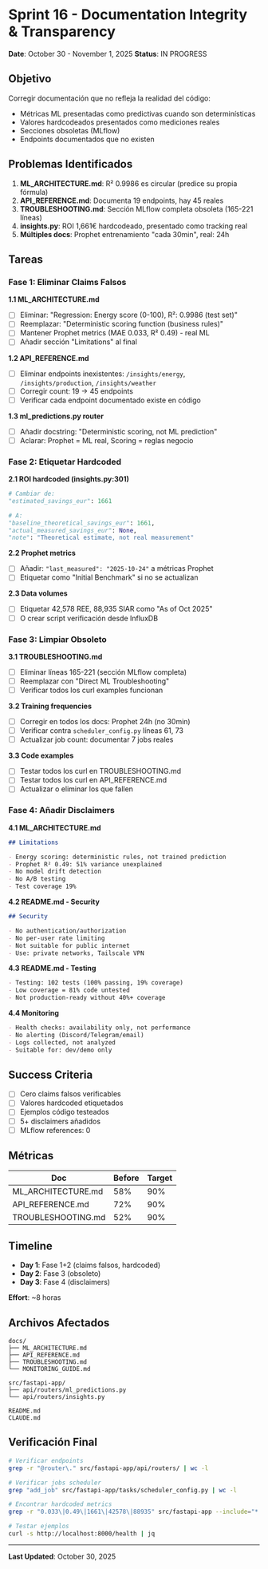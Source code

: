 # Sprint 16 - Documentation Integrity & Transparency

**Date**: October 30 - November 1, 2025
**Status**: IN PROGRESS

## Objetivo

Corregir documentación que no refleja la realidad del código:
- Métricas ML presentadas como predictivas cuando son determinísticas
- Valores hardcodeados presentados como mediciones reales
- Secciones obsoletas (MLflow)
- Endpoints documentados que no existen

## Problemas Identificados

1. **ML_ARCHITECTURE.md**: R² 0.9986 es circular (predice su propia fórmula)
2. **API_REFERENCE.md**: Documenta 19 endpoints, hay 45 reales
3. **TROUBLESHOOTING.md**: Sección MLflow completa obsoleta (165-221 líneas)
4. **insights.py**: ROI 1,661€ hardcodeado, presentado como tracking real
5. **Múltiples docs**: Prophet entrenamiento "cada 30min", real: 24h

## Tareas

### Fase 1: Eliminar Claims Falsos

**1.1 ML_ARCHITECTURE.md**
- [ ] Eliminar: "Regression: Energy score (0-100), R²: 0.9986 (test set)"
- [ ] Reemplazar: "Deterministic scoring function (business rules)"
- [ ] Mantener Prophet metrics (MAE 0.033, R² 0.49) - real ML
- [ ] Añadir sección "Limitations" al final

**1.2 API_REFERENCE.md**
- [ ] Eliminar endpoints inexistentes: `/insights/energy`, `/insights/production`, `/insights/weather`
- [ ] Corregir count: 19 → 45 endpoints
- [ ] Verificar cada endpoint documentado existe en código

**1.3 ml_predictions.py router**
- [ ] Añadir docstring: "Deterministic scoring, not ML prediction"
- [ ] Aclarar: Prophet = ML real, Scoring = reglas negocio

### Fase 2: Etiquetar Hardcoded

**2.1 ROI hardcoded (insights.py:301)**
```python
# Cambiar de:
"estimated_savings_eur": 1661

# A:
"baseline_theoretical_savings_eur": 1661,
"actual_measured_savings_eur": None,
"note": "Theoretical estimate, not real measurement"
```

**2.2 Prophet metrics**
- [ ] Añadir: `"last_measured": "2025-10-24"` a métricas Prophet
- [ ] Etiquetar como "Initial Benchmark" si no se actualizan

**2.3 Data volumes**
- [ ] Etiquetar 42,578 REE, 88,935 SIAR como "As of Oct 2025"
- [ ] O crear script verificación desde InfluxDB

### Fase 3: Limpiar Obsoleto

**3.1 TROUBLESHOOTING.md**
- [ ] Eliminar líneas 165-221 (sección MLflow completa)
- [ ] Reemplazar con "Direct ML Troubleshooting"
- [ ] Verificar todos los curl examples funcionan

**3.2 Training frequencies**
- [ ] Corregir en todos los docs: Prophet 24h (no 30min)
- [ ] Verificar contra `scheduler_config.py` líneas 61, 73
- [ ] Actualizar job count: documentar 7 jobs reales

**3.3 Code examples**
- [ ] Testar todos los curl en TROUBLESHOOTING.md
- [ ] Testar todos los curl en API_REFERENCE.md
- [ ] Actualizar o eliminar los que fallen

### Fase 4: Añadir Disclaimers

**4.1 ML_ARCHITECTURE.md**
```markdown
## Limitations

- Energy scoring: deterministic rules, not trained prediction
- Prophet R² 0.49: 51% variance unexplained
- No model drift detection
- No A/B testing
- Test coverage 19%
```

**4.2 README.md - Security**
```markdown
## Security

- No authentication/authorization
- No per-user rate limiting
- Not suitable for public internet
- Use: private networks, Tailscale VPN
```

**4.3 README.md - Testing**
```markdown
- Testing: 102 tests (100% passing, 19% coverage)
- Low coverage = 81% code untested
- Not production-ready without 40%+ coverage
```

**4.4 Monitoring**
```markdown
- Health checks: availability only, not performance
- No alerting (Discord/Telegram/email)
- Logs collected, not analyzed
- Suitable for: dev/demo only
```

## Success Criteria

- [ ] Cero claims falsos verificables
- [ ] Valores hardcoded etiquetados
- [ ] Ejemplos código testeados
- [ ] 5+ disclaimers añadidos
- [ ] MLflow references: 0

## Métricas

| Doc | Before | Target |
|-----|--------|--------|
| ML_ARCHITECTURE.md | 58% | 90% |
| API_REFERENCE.md | 72% | 90% |
| TROUBLESHOOTING.md | 52% | 90% |

## Timeline

- **Day 1**: Fase 1+2 (claims falsos, hardcoded)
- **Day 2**: Fase 3 (obsoleto)
- **Day 3**: Fase 4 (disclaimers)

**Effort**: ~8 horas

## Archivos Afectados

```
docs/
├── ML_ARCHITECTURE.md
├── API_REFERENCE.md
├── TROUBLESHOOTING.md
└── MONITORING_GUIDE.md

src/fastapi-app/
├── api/routers/ml_predictions.py
└── api/routers/insights.py

README.md
CLAUDE.md
```

## Verificación Final

```bash
# Verificar endpoints
grep -r "@router\." src/fastapi-app/api/routers/ | wc -l

# Verificar jobs scheduler
grep "add_job" src/fastapi-app/tasks/scheduler_config.py | wc -l

# Encontrar hardcoded metrics
grep -r "0.033\|0.49\|1661\|42578\|88935" src/fastapi-app --include="*.py"

# Testar ejemplos
curl -s http://localhost:8000/health | jq
```

---

**Last Updated**: October 30, 2025
